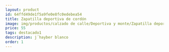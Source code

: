 ```yaml
---
layout: product
id: 64ffd49de1f5a9fe0e8fc0edebea54
title: Zapatilla deportiva de cordón
image: img/productos/calzado de calle/Deportiva y monte/Zapatilla deportiva de cordón=55=destacado1=j´hayber blanco.webp
price: 55
tags: destacado1
description: j´hayber blanco
order: 1
---
```

